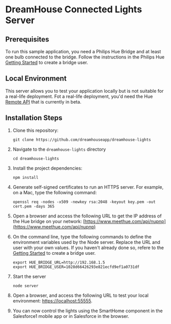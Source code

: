 # DreamHouse Connected Lights Server

## Prerequisites

To run this sample application, you need a Philips Hue Bridge and at least one bulb connected to the bridge. Follow the instructions in the Philips Hue [Getting Started](http://www.developers.meethue.com/documentation/getting-started) to create a bridge user.

## Local Environment
This server allows you to test your application locally but is not suitable for a real-life deployment. Fot a real-life deployment, you'd need the Hue [Remote API](http://www.developers.meethue.com/content/remote-api) that is currently in beta.

## Installation Steps

1. Clone this repository:

    ```
    git clone https://github.com/dreamhouseapp/dreamhouse-lights
    ```
    
1. Navigate to the `dreamhouse-lights` directory

    ```
    cd dreamhouse-lights
    ```

1. Install the project dependencies:

    ```
    npm install
    ```

1. Generate self-signed certificates to run an HTTPS server. For example, on a Mac, type the following command:

    ```
    openssl req -nodes -x509 -newkey rsa:2048 -keyout key.pem -out cert.pem -days 365
    ```

1. Open a browser and access the following URL to get the IP address of the Hue bridge on your network: [https://www.meethue.com/api/nupnp](https://www.meethue.com/api/nupnp)

1. On the command line, type the following commands to define the environment variables used by the Node server. Replace the URL and user with your own values. If you haven't already done so, refere to the [Getting Started](http://www.developers.meethue.com/documentation/getting-started) to create a bridge user.
    
    ```
    export HUE_BRIDGE_URL=http://192.168.1.5
    export HUE_BRIDGE_USER=1028d66426293e821ecfd9ef1a0731df
    ```
    
1. Start the server
      
    ```
    node server
    ```
    
1. Open a browser, and access the following URL to test your local environment: [https://localhost:55555](https://localhost:55555).
    
1. You can now control the lights using the SmartHome component in the Salesforce1 mobile app or in Salesforce in the browser.